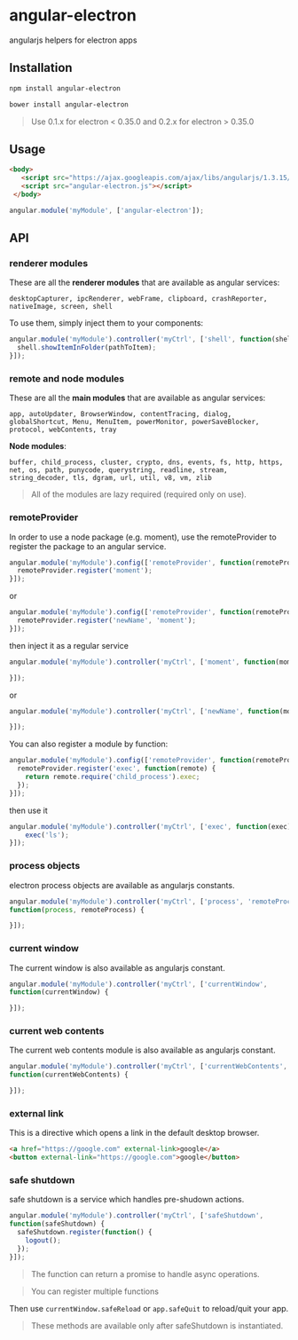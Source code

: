 # angular-electron

angularjs helpers for electron apps

## Installation

```bash
npm install angular-electron
```

```bash
bower install angular-electron
```

> Use 0.1.x for electron < 0.35.0 and 0.2.x for electron > 0.35.0

## Usage

```html
<body>
   <script src="https://ajax.googleapis.com/ajax/libs/angularjs/1.3.15/angular.min.js"></script>
   <script src="angular-electron.js"></script>
 </body>
```

```js
angular.module('myModule', ['angular-electron']);
```

## API

### renderer modules

These are all the **renderer modules** that are available as angular services:

`desktopCapturer, ipcRenderer, webFrame, clipboard, crashReporter, nativeImage, screen, shell`

To use them, simply inject them to your components:

```js
angular.module('myModule').controller('myCtrl', ['shell', function(shell) {
  shell.showItemInFolder(pathToItem);
}]);
```

### remote and node modules

These are all the **main modules** that are available as angular services:

`app, autoUpdater, BrowserWindow, contentTracing, dialog, globalShortcut, Menu, MenuItem, powerMonitor,
powerSaveBlocker, protocol, webContents, tray`

**Node modules**:

`buffer, child_process, cluster, crypto, dns, events, fs, http, https, net, os, path, punycode,
querystring, readline, stream, string_decoder, tls, dgram, url, util, v8, vm, zlib`

> All of the modules are lazy required (required only on use).

### remoteProvider

In order to use a node package (e.g. moment), use the remoteProvider to
register the package to an angular service.

```js
angular.module('myModule').config(['remoteProvider', function(remoteProvider) {
  remoteProvider.register('moment');
}]);
```

or

```js
angular.module('myModule').config(['remoteProvider', function(remoteProvider) {
  remoteProvider.register('newName', 'moment');
}]);
```

then inject it as a regular service

```js
angular.module('myModule').controller('myCtrl', ['moment', function(moment) {

}]);
```

or

```js
angular.module('myModule').controller('myCtrl', ['newName', function(moment) {

}]);
```

You can also register a module by function:

```js
angular.module('myModule').config(['remoteProvider', function(remoteProvider) {
  remoteProvider.register('exec', function(remote) {
    return remote.require('child_process').exec;
  });
}]);
```

then use it

```js
angular.module('myModule').controller('myCtrl', ['exec', function(exec) {
    exec('ls');
}]);
```

### process objects

electron process objects are available as angularjs constants.

```js
angular.module('myModule').controller('myCtrl', ['process', 'remoteProcess',
function(process, remoteProcess) {

}]);
```

### current window

The current window is also available as angularjs constant.

```js
angular.module('myModule').controller('myCtrl', ['currentWindow',
function(currentWindow) {

}]);
```

### current web contents

The current web contents module is also available as angularjs constant.

```js
angular.module('myModule').controller('myCtrl', ['currentWebContents',
function(currentWebContents) {

}]);
```

### external link

This is a directive which opens a link in the default desktop browser.

```html
<a href="https://google.com" external-link>google</a>
<button external-link="https://google.com">google</button>
```

### safe shutdown

safe shutdown is a service which handles pre-shudown actions.

```js
angular.module('myModule').controller('myCtrl', ['safeShutdown',
function(safeShutdown) {
  safeShutdown.register(function() {
    logout();
  });
}]);
```

> The function can return a promise to handle async operations.

> You can register multiple functions

Then use `currentWindow.safeReload` or `app.safeQuit` to reload/quit your app.

> These methods are available only after safeShutdown is instantiated.

